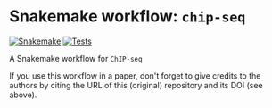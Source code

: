 # Snakemake workflow: `chip-seq`

[![Snakemake](https://img.shields.io/badge/snakemake-≥8.13.0-brightgreen.svg)](https://snakemake.github.io)
[![Tests](https://github.com/niekwit/chip-seq/actions/workflows/main.yml/badge.svg)](https://github.com/niekwit/chip-seq/actions/workflows/main.yml)


A Snakemake workflow for `ChIP-seq`

If you use this workflow in a paper, don't forget to give credits to the authors by citing the URL of this (original) repository and its DOI (see above).

